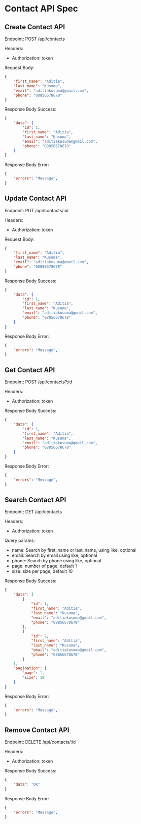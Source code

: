 # Contact API Spec

## Create Contact API
Endpoint: POST /api/contacts

Headers:
- Authorization: token

Request Body:

```json
{
    "first_name": "Aditia",
    "last_name": "Kusuma",
    "email": "aditiakusuma@gmail.com",
    "phone": "08856678678"
}
```

Response Body Success:

```json
{
    "data": {
        "id": 1,
        "first_name": "Aditia",
        "last_name": "Kusuma",
        "email": "aditiakusuma@gmail.com",
        "phone": "08856678678"
    }
}
```

Response Body Error:

```json
{
    "errors": "Message",
}
```

## Update Contact API

Endpoint: PUT /api/contacts/:id

Headers:
- Authorization: token

Request Body:

```json
{
    "first_name": "Aditia",
    "last_name": "Kusuma",
    "email": "aditiakusuma@gmail.com",
    "phone": "08856678678"
}
```

Response Body Success:

```json
{
    "data": {
        "id": 1,
        "first_name": "Aditia",
        "last_name": "Kusuma",
        "email": "aditiakusuma@gmail.com",
        "phone": "08856678678"
    }
}
```

Response Body Error:

```json
{
    "errors": "Message",
}
```

## Get Contact API

Endpoint: POST /api/contacts?;id

Headers:
- Authorization: token

Response Body Success:

```json
{
    "data": {
        "id": 1,
        "first_name": "Aditia",
        "last_name": "Kusuma",
        "email": "aditiakusuma@gmail.com",
        "phone": "08856678678"
    }
}
```

Response Body Error:

```json
{
    "errors": "Message",
}
```

## Search Contact API


Endpoint: GET /api/contacts

Headers:
- Authorization: token


Query params:
- name: Search by first_name or last_name, using like, optional
- email: Search by email using like, optional
- phone: Search by phone using like, optional
- page: number of page, default 1
- size: size per page, default 10

Response Body Success:

```json
{
    "data": [
        {
            "id": 1,
            "first_name": "Aditia",
            "last_name": "Kusuma",
            "email": "aditiakusuma@gmail.com",
            "phone": "08856678678"
        },
        {
            "id": 2,
            "first_name": "Aditia",
            "last_name": "Kusuma",
            "email": "aditiakusuma@gmail.com",
            "phone": "08856678678"
        }
    ],
    "pagination": {
        "page": 1,
        "size": 10
    }
}
```

Response Body Error:

```json
{
    "errors": "Message",
}
```

## Remove Contact API

Endpoint: DELETE /api/contacts/:id

Headers:
- Authorization: token


Response Body Success:

```json
{
    "data": "OK"
}
```

Response Body Error:

```json
{
    "errors": "Message",
}
```